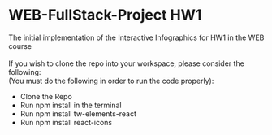 # WEB-FullStack-Project HW1
The initial implementation of the Interactive Infographics for HW1 in the WEB course
<br>
<br>
If you wish to clone the repo into your workspace, please consider the following:
<br>
(You must do the following in order to run the code properly):
<br>
  - Clone the Repo
  - Run npm install in the terminal
  - Run npm install tw-elements-react
  - Run npm install react-icons
<br>
